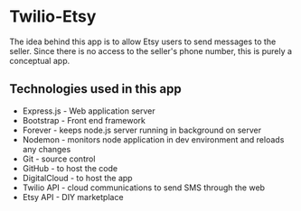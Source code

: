 # Twilio-Etsy

The idea behind this app is to allow Etsy users to send messages to the seller. Since there is no access to the seller's phone number,
this is purely a conceptual app.

## Technologies used in this app

* Express.js - Web application server
* Bootstrap - Front end framework
* Forever - keeps node.js server running in background on server
* Nodemon - monitors node application in dev environment and reloads any changes
* Git - source control
* GitHub - to host the code
* DigitalCloud - to host the app
* Twilio API - cloud communications to send SMS through the web
* Etsy API - DIY marketplace
